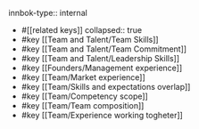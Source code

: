 innbok-type:: internal
- #[[related keys]]
collapsed:: true
- #key [[Team and Talent/Team Skills]]
- #key [[Team and Talent/Team Commitment]]
- #key [[Team and Talent/Leadership Skills]]
- #key [[Founders/Management experience]]
- #key [[Team/Market experience]]
- #key [[Team/Skills and expectations overlap]]
- #key [[Team/Competency scope]]
- #key [[Team/Team composition]]
- #key [[Team/Experience working togheter]]















